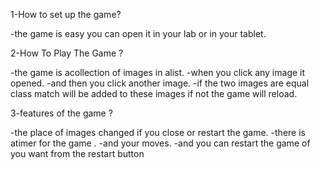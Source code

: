 1-How to set up the game?

-the game is easy you can open it in your lab or in your tablet.

2-How To Play The Game ?

-the game is acollection of images in alist.
-when you click any image it opened.
-and then you click another image.
-if the two images are equal class match will be added to these images if not the game will reload.


3-features of the game ?

-the place of images changed if you close or restart the game.
-there is atimer for the game .
-and your moves.
-and you can restart the game of you want from the restart button   